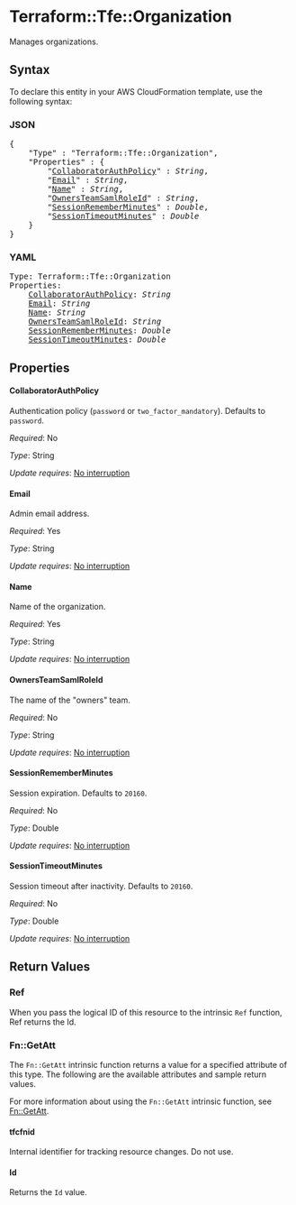# Terraform::Tfe::Organization

Manages organizations.

## Syntax

To declare this entity in your AWS CloudFormation template, use the following syntax:

### JSON

<pre>
{
    "Type" : "Terraform::Tfe::Organization",
    "Properties" : {
        "<a href="#collaboratorauthpolicy" title="CollaboratorAuthPolicy">CollaboratorAuthPolicy</a>" : <i>String</i>,
        "<a href="#email" title="Email">Email</a>" : <i>String</i>,
        "<a href="#name" title="Name">Name</a>" : <i>String</i>,
        "<a href="#ownersteamsamlroleid" title="OwnersTeamSamlRoleId">OwnersTeamSamlRoleId</a>" : <i>String</i>,
        "<a href="#sessionrememberminutes" title="SessionRememberMinutes">SessionRememberMinutes</a>" : <i>Double</i>,
        "<a href="#sessiontimeoutminutes" title="SessionTimeoutMinutes">SessionTimeoutMinutes</a>" : <i>Double</i>
    }
}
</pre>

### YAML

<pre>
Type: Terraform::Tfe::Organization
Properties:
    <a href="#collaboratorauthpolicy" title="CollaboratorAuthPolicy">CollaboratorAuthPolicy</a>: <i>String</i>
    <a href="#email" title="Email">Email</a>: <i>String</i>
    <a href="#name" title="Name">Name</a>: <i>String</i>
    <a href="#ownersteamsamlroleid" title="OwnersTeamSamlRoleId">OwnersTeamSamlRoleId</a>: <i>String</i>
    <a href="#sessionrememberminutes" title="SessionRememberMinutes">SessionRememberMinutes</a>: <i>Double</i>
    <a href="#sessiontimeoutminutes" title="SessionTimeoutMinutes">SessionTimeoutMinutes</a>: <i>Double</i>
</pre>

## Properties

#### CollaboratorAuthPolicy

Authentication policy (`password`
or `two_factor_mandatory`). Defaults to `password`.

_Required_: No

_Type_: String

_Update requires_: [No interruption](https://docs.aws.amazon.com/AWSCloudFormation/latest/UserGuide/using-cfn-updating-stacks-update-behaviors.html#update-no-interrupt)

#### Email

Admin email address.

_Required_: Yes

_Type_: String

_Update requires_: [No interruption](https://docs.aws.amazon.com/AWSCloudFormation/latest/UserGuide/using-cfn-updating-stacks-update-behaviors.html#update-no-interrupt)

#### Name

Name of the organization.

_Required_: Yes

_Type_: String

_Update requires_: [No interruption](https://docs.aws.amazon.com/AWSCloudFormation/latest/UserGuide/using-cfn-updating-stacks-update-behaviors.html#update-no-interrupt)

#### OwnersTeamSamlRoleId

The name of the "owners" team.

_Required_: No

_Type_: String

_Update requires_: [No interruption](https://docs.aws.amazon.com/AWSCloudFormation/latest/UserGuide/using-cfn-updating-stacks-update-behaviors.html#update-no-interrupt)

#### SessionRememberMinutes

Session expiration. Defaults to
`20160`.

_Required_: No

_Type_: Double

_Update requires_: [No interruption](https://docs.aws.amazon.com/AWSCloudFormation/latest/UserGuide/using-cfn-updating-stacks-update-behaviors.html#update-no-interrupt)

#### SessionTimeoutMinutes

Session timeout after inactivity.
Defaults to `20160`.

_Required_: No

_Type_: Double

_Update requires_: [No interruption](https://docs.aws.amazon.com/AWSCloudFormation/latest/UserGuide/using-cfn-updating-stacks-update-behaviors.html#update-no-interrupt)

## Return Values

### Ref

When you pass the logical ID of this resource to the intrinsic `Ref` function, Ref returns the Id.

### Fn::GetAtt

The `Fn::GetAtt` intrinsic function returns a value for a specified attribute of this type. The following are the available attributes and sample return values.

For more information about using the `Fn::GetAtt` intrinsic function, see [Fn::GetAtt](https://docs.aws.amazon.com/AWSCloudFormation/latest/UserGuide/intrinsic-function-reference-getatt.html).

#### tfcfnid

Internal identifier for tracking resource changes. Do not use.

#### Id

Returns the <code>Id</code> value.

